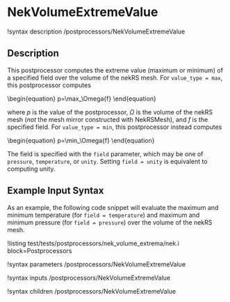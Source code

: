 # NekVolumeExtremeValue

!syntax description /postprocessors/NekVolumeExtremeValue

## Description

This postprocessor computes the extreme value (maximum or minimum) of
a specified field over the volume of the nekRS mesh. For `value_type = max`,
this postprocessor computes

\begin{equation}
p=\max_\Omega{f}
\end{equation}

where $p$ is the value of the postprocessor,
$\Omega$ is the volume of the nekRS mesh (*not* the mesh mirror constructed with
NekRSMesh), and
$f$ is the specified field. For `value_type = min`, this postprocessor
instead computes

\begin{equation}
p=\min_\Omega{f}
\end{equation}

The field is specified with the `field` parameter, which may be one of
`pressure`, `temperature`, or `unity`. Setting `field = unity` is equivalent to computing
unity.

## Example Input Syntax

As an example, the following code snippet will evaluate the maximum and minimum temperature
(for `field = temperature`) and maximum and minimum pressure (for `field = pressure`)
over the volume of the nekRS mesh.

!listing test/tests/postprocessors/nek_volume_extrema/nek.i
  block=Postprocessors

!syntax parameters /postprocessors/NekVolumeExtremeValue

!syntax inputs /postprocessors/NekVolumeExtremeValue

!syntax children /postprocessors/NekVolumeExtremeValue
